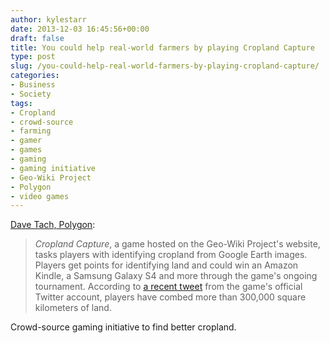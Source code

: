 ```yaml
---
author: kylestarr
date: 2013-12-03 16:45:56+00:00
draft: false
title: You could help real-world farmers by playing Cropland Capture
type: post
slug: /you-could-help-real-world-farmers-by-playing-cropland-capture/
categories:
- Business
- Society
tags:
- Cropland
- crowd-source
- farming
- gamer
- games
- gaming
- gaming initiative
- Geo-Wiki Project
- Polygon
- video games
---
```


[Dave Tach, Polygon](http://www.polygon.com/2013/12/2/5167386/cropland-capture-help-farmers-geo-wiki):

> _Cropland Capture_, a game hosted on the Geo-Wiki Project's website, tasks players with identifying cropland from Google Earth images. Players get points for identifying land and could win an Amazon Kindle, a Samsung Galaxy S4 and more through the game's ongoing tournament. According to [a recent tweet](https://twitter.com/CropCapture/status/407487594222862336) from the game's official Twitter account, players have combed more than 300,000 square kilometers of land.

Crowd-source gaming initiative to find better cropland.

